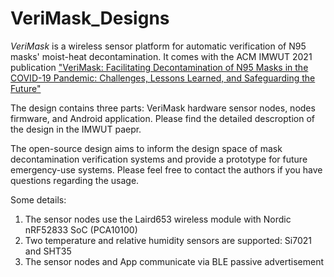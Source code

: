 
# VeriMask_Designs
 
*VeriMask* is a wireless sensor platform for automatic verification of N95 masks' moist-heat decontamination. It comes with the ACM IMWUT 2021 publication ["VeriMask: Facilitating Decontamination of N95 Masks in the COVID-19 Pandemic: Challenges, Lessons Learned, and Safeguarding the Future"](https://dl.acm.org/doi/abs/10.1145/3478105?af=R)

The design contains three parts: VeriMask hardware sensor nodes, nodes firmware, and Android application. Please find the detailed descroption of the design in the IMWUT paepr. 

The open-source design aims to inform the design space of mask decontamination verification systems and provide a prototype for future emergency-use systems. Please feel free to contact the authors if you have questions regarding the usage. 

Some details: 
1) The sensor nodes use the Laird653 wireless module with Nordic nRF52833 SoC (PCA10100)
2) Two temperature and relative humidity sensors are supported: Si7021 and SHT35
3) The sensor nodes and App communicate via BLE passive advertisement 

